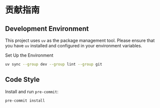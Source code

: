 # 贡献指南


## Development Environment

This project uses `uv` as the package management tool. Please ensure that you have `uv` installed and configured in your environment variables.

Set Up the Environment

```bash
uv sync --group dev --group lint --group git
```

## Code Style

Install and run `pre-commit`:

```bash
pre-commit install
```




